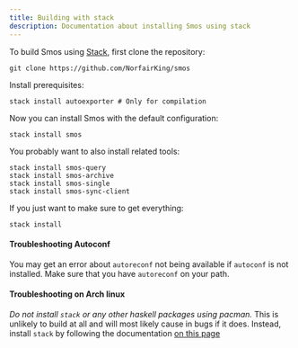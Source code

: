 ```yaml
---
title: Building with stack
description: Documentation about installing Smos using stack
---
```


To build Smos using [Stack](https://haskellstack.org), first clone the repository:

```
git clone https://github.com/NorfairKing/smos
```

Install prerequisites:

```
stack install autoexporter # Only for compilation
```

Now you can install Smos with the default configuration:

```
stack install smos
```

You probably want to also install related tools:

```
stack install smos-query
stack install smos-archive
stack install smos-single
stack install smos-sync-client
```

If you just want to make sure to get everything:

```
stack install
```

#### Troubleshooting Autoconf

You may get an error about `autoreconf` not being available if `autoconf` is not installed.
Make sure that you have `autoreconf` on your path.

#### Troubleshooting on Arch linux

*Do not install `stack` or any other haskell packages using pacman.*
This is unlikely to build at all and will most likely cause in bugs if it does.
Instead, install `stack` by following the documentation [on this page](https://docs.haskellstack.org/en/stable/README/#how-to-install)
